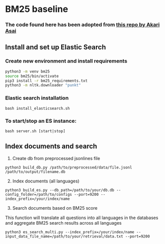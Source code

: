 # BM25 baseline

### The code found here has been adopted from [this repo by Akari Asai](https://github.com/AkariAsai/XORQA/tree/main/baselines/bm25)

## Install and set up Elastic Search

### Create new environment and install requirements
```bash
python3 -m venv bm25
source bm25/bin/activate
pip3 install -r bm25_requirements.txt
python3 -m nltk.downloader "punkt"
```
### Elastic search installation
`bash install_elasticsearch.sh`

### To start/stop an ES instance:
`bash server.sh [start|stop]`

## Index documents and search

1. Create db from preprocessed jsonlines file

`python3 build_db.py /path/to/preprocessed/data/file.jsonl /path/to/output/filename.db`

2. Index documents (all languages)

`python3 build_es.py --db_path=/path/to/your/db.db --config_folder=/path/to/configs --port=9200 --index_prefix=/your/index/name`

3. Search documents based on BM25 score

This function will translate all questions into all languages in the databases and aggregate BM25 search results across all languages

`python3 es_search_multi.py --index_prefix=/your/index/name --input_data_file_name=/path/to/your/retrieval/data.txt --port=9200`